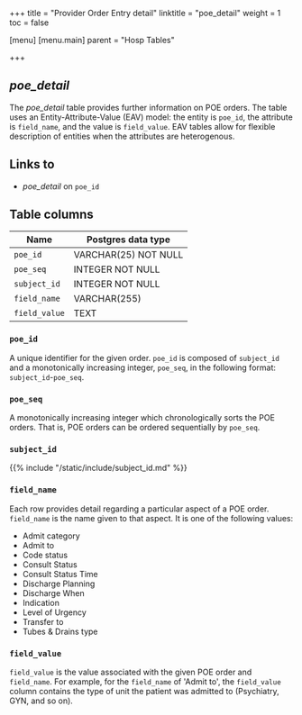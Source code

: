 +++
title = "Provider Order Entry detail"
linktitle = "poe_detail"
weight = 1
toc = false

[menu]
  [menu.main]
    parent = "Hosp Tables"

+++

## *poe_detail*

The *poe_detail* table provides further information on POE orders. The table uses an Entity-Attribute-Value (EAV) model: the entity is `poe_id`, the attribute is `field_name`, and the value is `field_value`.
EAV tables allow for flexible description of entities when the attributes are heterogenous.

## Links to

* *poe_detail* on `poe_id`

<!--

# Important considerations

-->

## Table columns

Name | Postgres data type
---- | ----
`poe_id` | VARCHAR(25) NOT NULL
`poe_seq` | INTEGER NOT NULL
`subject_id` | INTEGER NOT NULL
`field_name` | VARCHAR(255)
`field_value` | TEXT

### `poe_id`

A unique identifier for the given order. `poe_id` is composed of `subject_id` and a monotonically increasing integer, `poe_seq`, in the following format: `subject_id`-`poe_seq`.

### `poe_seq`

A monotonically increasing integer which chronologically sorts the POE orders. That is, POE orders can be ordered sequentially by `poe_seq`.

### `subject_id`

{{% include "/static/include/subject_id.md" %}}

### `field_name`

Each row provides detail regarding a particular aspect of a POE order. `field_name` is the name given to that aspect. It is one of the following values:

* Admit category
* Admit to
* Code status
* Consult Status
* Consult Status Time
* Discharge Planning
* Discharge When
* Indication
* Level of Urgency
* Transfer to
* Tubes & Drains type

### `field_value`

`field_value` is the value associated with the given POE order and `field_name`. For example, for the `field_name` of 'Admit to', the `field_value` column contains the type of unit the patient was admitted to (Psychiatry, GYN, and so on).
